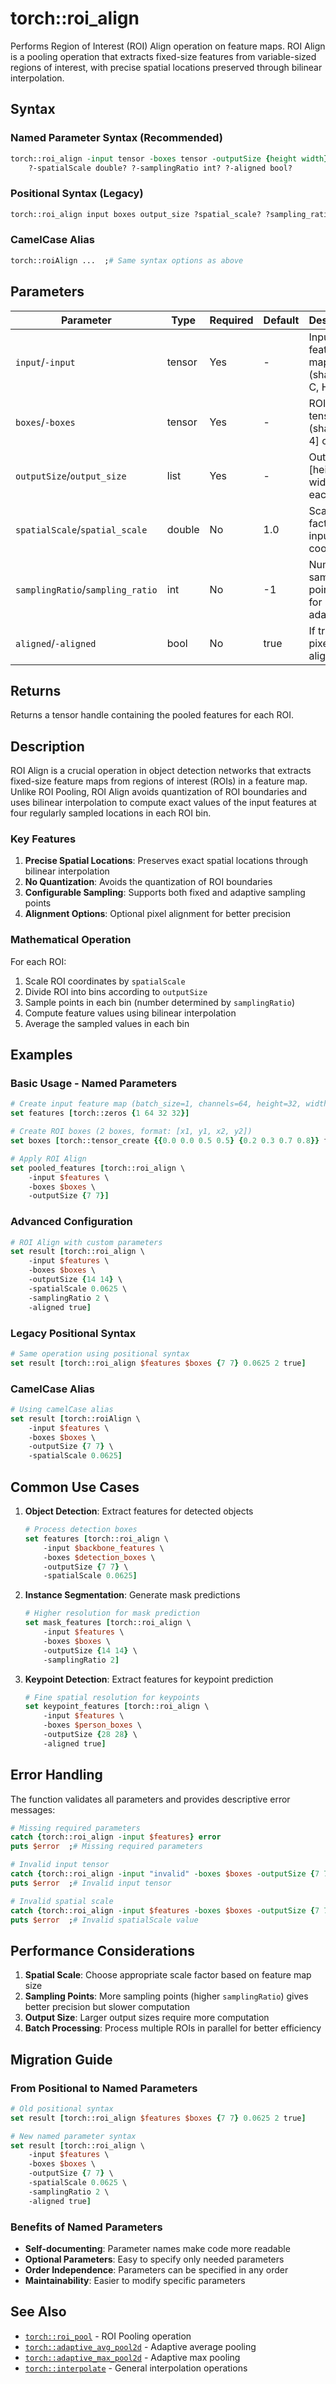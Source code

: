 # torch::roi_align

Performs Region of Interest (ROI) Align operation on feature maps. ROI Align is a pooling operation that extracts fixed-size features from variable-sized regions of interest, with precise spatial locations preserved through bilinear interpolation.

## Syntax

### Named Parameter Syntax (Recommended)
```tcl
torch::roi_align -input tensor -boxes tensor -outputSize {height width} \
    ?-spatialScale double? ?-samplingRatio int? ?-aligned bool?
```

### Positional Syntax (Legacy)
```tcl
torch::roi_align input boxes output_size ?spatial_scale? ?sampling_ratio? ?aligned?
```

### CamelCase Alias
```tcl
torch::roiAlign ...  ;# Same syntax options as above
```

## Parameters

| Parameter | Type | Required | Default | Description |
|-----------|------|----------|---------|-------------|
| `input`/`-input` | tensor | Yes | - | Input feature map tensor (shape: [N, C, H, W]) |
| `boxes`/`-boxes` | tensor | Yes | - | ROI boxes tensor (shape: [K, 4] or [K, 5]) |
| `outputSize`/`output_size` | list | Yes | - | Output size [height, width] for each ROI |
| `spatialScale`/`spatial_scale` | double | No | 1.0 | Scale factor for input coordinates |
| `samplingRatio`/`sampling_ratio` | int | No | -1 | Number of sampling points (-1 for adaptive) |
| `aligned`/`-aligned` | bool | No | true | If true, use pixel alignment |

## Returns

Returns a tensor handle containing the pooled features for each ROI.

## Description

ROI Align is a crucial operation in object detection networks that extracts fixed-size feature maps from regions of interest (ROIs) in a feature map. Unlike ROI Pooling, ROI Align avoids quantization of ROI boundaries and uses bilinear interpolation to compute exact values of the input features at four regularly sampled locations in each ROI bin.

### Key Features

1. **Precise Spatial Locations**: Preserves exact spatial locations through bilinear interpolation
2. **No Quantization**: Avoids the quantization of ROI boundaries
3. **Configurable Sampling**: Supports both fixed and adaptive sampling points
4. **Alignment Options**: Optional pixel alignment for better precision

### Mathematical Operation

For each ROI:
1. Scale ROI coordinates by `spatialScale`
2. Divide ROI into bins according to `outputSize`
3. Sample points in each bin (number determined by `samplingRatio`)
4. Compute feature values using bilinear interpolation
5. Average the sampled values in each bin

## Examples

### Basic Usage - Named Parameters
```tcl
# Create input feature map (batch_size=1, channels=64, height=32, width=32)
set features [torch::zeros {1 64 32 32}]

# Create ROI boxes (2 boxes, format: [x1, y1, x2, y2])
set boxes [torch::tensor_create {{0.0 0.0 0.5 0.5} {0.2 0.3 0.7 0.8}} float32]

# Apply ROI Align
set pooled_features [torch::roi_align \
    -input $features \
    -boxes $boxes \
    -outputSize {7 7}]
```

### Advanced Configuration
```tcl
# ROI Align with custom parameters
set result [torch::roi_align \
    -input $features \
    -boxes $boxes \
    -outputSize {14 14} \
    -spatialScale 0.0625 \
    -samplingRatio 2 \
    -aligned true]
```

### Legacy Positional Syntax
```tcl
# Same operation using positional syntax
set result [torch::roi_align $features $boxes {7 7} 0.0625 2 true]
```

### CamelCase Alias
```tcl
# Using camelCase alias
set result [torch::roiAlign \
    -input $features \
    -boxes $boxes \
    -outputSize {7 7} \
    -spatialScale 0.0625]
```

## Common Use Cases

1. **Object Detection**: Extract features for detected objects
   ```tcl
   # Process detection boxes
   set features [torch::roi_align \
       -input $backbone_features \
       -boxes $detection_boxes \
       -outputSize {7 7} \
       -spatialScale 0.0625]
   ```

2. **Instance Segmentation**: Generate mask predictions
   ```tcl
   # Higher resolution for mask prediction
   set mask_features [torch::roi_align \
       -input $features \
       -boxes $boxes \
       -outputSize {14 14} \
       -samplingRatio 2]
   ```

3. **Keypoint Detection**: Extract features for keypoint prediction
   ```tcl
   # Fine spatial resolution for keypoints
   set keypoint_features [torch::roi_align \
       -input $features \
       -boxes $person_boxes \
       -outputSize {28 28} \
       -aligned true]
   ```

## Error Handling

The function validates all parameters and provides descriptive error messages:

```tcl
# Missing required parameters
catch {torch::roi_align -input $features} error
puts $error  ;# Missing required parameters

# Invalid input tensor
catch {torch::roi_align -input "invalid" -boxes $boxes -outputSize {7 7}} error
puts $error  ;# Invalid input tensor

# Invalid spatial scale
catch {torch::roi_align -input $features -boxes $boxes -outputSize {7 7} -spatialScale "invalid"} error
puts $error  ;# Invalid spatialScale value
```

## Performance Considerations

1. **Spatial Scale**: Choose appropriate scale factor based on feature map size
2. **Sampling Points**: More sampling points (higher `samplingRatio`) gives better precision but slower computation
3. **Output Size**: Larger output sizes require more computation
4. **Batch Processing**: Process multiple ROIs in parallel for better efficiency

## Migration Guide

### From Positional to Named Parameters

```tcl
# Old positional syntax
set result [torch::roi_align $features $boxes {7 7} 0.0625 2 true]

# New named parameter syntax
set result [torch::roi_align \
    -input $features \
    -boxes $boxes \
    -outputSize {7 7} \
    -spatialScale 0.0625 \
    -samplingRatio 2 \
    -aligned true]
```

### Benefits of Named Parameters
- **Self-documenting**: Parameter names make code more readable
- **Optional Parameters**: Easy to specify only needed parameters
- **Order Independence**: Parameters can be specified in any order
- **Maintainability**: Easier to modify specific parameters

## See Also

- [`torch::roi_pool`](roi_pool.md) - ROI Pooling operation
- [`torch::adaptive_avg_pool2d`](adaptive_avg_pool2d.md) - Adaptive average pooling
- [`torch::adaptive_max_pool2d`](adaptive_max_pool2d.md) - Adaptive max pooling
- [`torch::interpolate`](interpolate.md) - General interpolation operations 